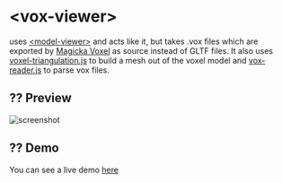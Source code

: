 # \<vox-viewer\>

uses [\<model-viewer\>](https://github.com/GoogleWebComponents/model-viewer) and acts like it, but takes .vox files 
which are exported by [Magicka Voxel](https://ephtracy.github.io/) as source instead of GLTF files. It also uses 
[voxel-triangulation.js](https://github.com/Gamenator/voxel-triangulation.js) to build a mesh out of the voxel model and [vox-reader.js](https://github.com/FlorianFe/vox-reader.js) to parse vox files.

## ?? Preview

![screenshot](https://raw.githubusercontent.com/Gamenator/vox-viewer/master/img/screenshot.png)

## ?? Demo

You can see a live demo [here](https://gamenator.github.io/TestVoxelViewer/demo/)